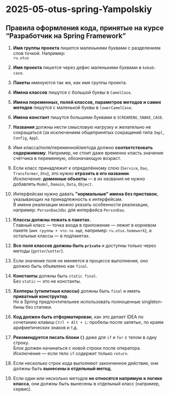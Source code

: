 # 2025-05-otus-spring-Yampolskiy

## Правила оформления кода, принятые на курсе “Разработчик на Spring Framework”

1. **Имя группы проекта** пишется маленькими буквами с разделением слов точкой. Например:  
   `ru.otus`

2. **Имя проекта** пишется через дефис маленькими буквами в `kebab-case`.

3. **Пакеты** именуются так же, как имя группы проекта.

4. **Имена классов** пишутся с большой буквы в `CamelCase`.

5. **Имена переменных, полей классов, параметров методов и самих методов** пишутся с маленькой буквы в `lowerCamelCase`.

6. **Имена констант** пишутся большими буквами в `SCREAMING_SNAKE_CASE`.

7. **Названия** должны нести смысловую нагрузку и желательно не сокращаться (за исключением общепринятых сокращений типа `Impl`, `Config`, `App`).

8. Имя класса/поля/переменной/метода должно **соответствовать содержимому**. Например, не стоит даже временно класть значение счётчика в переменную, обозначающую возраст.

9. Если класс принадлежит к определённому слою (`Service`, `Dao`, `Transformer`, `Dto`), это нужно **отразить в его названии**.  
   Исключение: **доменные объекты** — в их названия не нужно добавлять `Model`, `Domain`, `Data`, `Object`.

10. Интерфейсам нужно давать **"нормальные" имена без приставок**, указывающих на принадлежность к интерфейсам.  
    В имени реализации можно указать особенности реализации, например: `PersonDaoJdbc` для интерфейса `PersonDao`.

11. **Классы должны лежать в пакетах.**  
    Главный класс — точка входа в приложение — лежит в корневом пакете (`имя группы + что-то ещё`, например: `ru.otus.homework`), а остальные классы — в подпакетах.

12. **Все поля классов должны быть `private`** и доступны только через методы (`getter`/`setter`).

13. Если значение поля не меняется в процессе выполнения, оно должно быть объявлено как `final`.

14. **Константы** должны быть `static final`.  
    Без `static` — это не константы.

15. **Хелперы (утилитные классы)** должны быть `final` и иметь **приватный конструктор**.  
    Но в Spring предпочтительнее использовать полноценные singleton-бины без статики.

16. **Код должен быть отформатирован**, как это делает IDEA по сочетанию клавиш `Ctrl + Alt + L`: пробелы после запятых, по краям арифметических знаков и т.д.

17. **Рекомендуется писать блоки `{}`** даже для `if` и `for` с телом в одну строку.  
    Блок должен начинаться с новой строки после оператора.  
    Исключение — если тело `if` содержит только `return`.

18. Если несколько строк кода выполняют законченное действие, они должны быть **вынесены в отдельный метод**.

19. Если один или несколько методов **не относятся напрямую к логике класса**, они должны быть вынесены в отдельный класс (например, сервис).
